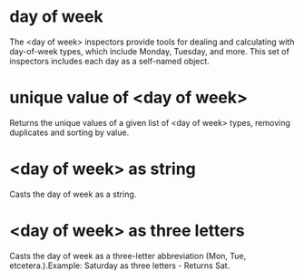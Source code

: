 # day of week

The &lt;day of week&gt; inspectors provide tools for dealing and calculating with day-of-week types, which include Monday, Tuesday, and more. This set of inspectors includes each day as a self-named object.

# unique value of &lt;day of week&gt;

Returns the unique values of a given list of &lt;day of week&gt; types, removing duplicates and sorting by value.

# &lt;day of week&gt; as string

Casts the day of week as a string.

# &lt;day of week&gt; as three letters

Casts the day of week as a three-letter abbreviation (Mon, Tue, etcetera.).Example: Saturday as three letters - Returns Sat.
